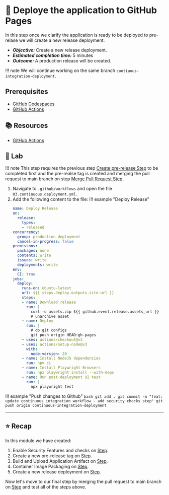 # :test_tube: Deploye the application to GitHub Pages

In this step once we clarify the application is ready to be deployed to pre-relase we will create a new release deployment.

- _**Objective:**_ Create a new release deployment.
- _**Estimated completion time:**_ 5 minutes
- _**Outcome:**_ A production release will be created.

!!! note
    We will continue working on the same branch `contiuous-integration-deployment`.

## Prerequisites

- [GitHub Codespaces](#)
- [GitHub Actions](#)

## :books: Resources

- [GitHub Actions](https://docs.github.com/en/actions)

## :pencil: Lab

!!! note
    This step requires the previous step [Create pre-release Step](../02.md) to be completed first and the pre-realse tag is created and merging the pull request to main branch on step [Merge Pull Request Step](../04.md).

1. Navigate to `.github/workflows` and open the file `03.continuous.deployment.yml`.
2. Add the following content to the file:
!!! example "Deploy Release"
      ``` yaml
      name: Deploy Release
      on:
        release:
          types:
          - released
      concurrency:
        group: production-deployment
        cancel-in-progress: false
      premissons:
        packages: none
        contents: write
        issues: write
        deployments: write
      env:
        CI: true
      jobs:
        deploy:
          runs-on: ubuntu-latest
          url: ${{ steps.deploy.outputs.site-url }}
          steps:
          - name: Download release
            run: |
              curl -o assets.zip ${{ github.event.release.assets_url }}
              # unarchive asset
          - name: Deploy
            run: |
              # do git configs
              git push origin HEAD:gh-pages
          - uses: actions/checkout@v3
          - uses: actions/setup-node@v3
            with:
              node-version: 20
          - name: Install NodeJS dependencies
            run: npm ci
          - name: Install Playwright Browsers
            run: npx playwright install --with-deps
          - name: Run post-deployment UI test
            run: |
              npx playwright test
      ```
!!! example "Push changes to Github"
       ``` bash
       git add .
       git commit -m "feat: update continuous integration workflow - add security checks step"
       git push origin continuous-integration-deployment
       ```

---

## :star: Recap

In this module we have created:

1. Enable Security Features and checks on [Step](../02.Secure-Software-Supply-Chain/00.md).
2. Create a new pre-release tag on [Step](../02.Secure-Software-Supply-Chain/01.md).
3. Build and Upload Application Artifact on [Step](../02.Secure-Software-Supply-Chain/02.md).
4. Container Image Packaging on [Step](../02.Secure-Software-Supply-Chain/02-extra.md).
5. Create a new release deployment on [Step](../02.Secure-Software-Supply-Chain/03.md).

Now let's move to our final step by merging the pull request to main branch on [Step](02.md) and test all of the steps above.
